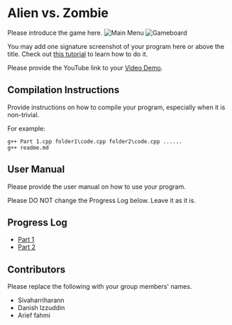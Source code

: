 # Alien vs. Zombie

Please introduce the game here.
![Main Menu](https://drive.google.com/drive/folders/1K6aQx5OLxB5_AKqZTIpSkfdxI7mwdBiM?usp=share_link "Main Menu")
![Gameboard](https://drive.google.com/drive/folders/1EhsnyzP4sLSLxXg140iCn6635cMMBJfN?usp=share_link "Gameboard")

You may add one signature screenshot of your program here or above the title. Check out [this tutorial](https://www.digitalocean.com/community/tutorials/markdown-markdown-images) to learn how to do it.

Please provide the YouTube link to your [Video Demo](https://youtu.be/va8H4eQCfhY).

## Compilation Instructions

Provide instructions on how to compile your program, especially when it is non-trivial.

For example:

```
g++ Part 1.cpp folder1\code.cpp folder2\code.cpp ......
g++ readme.md
```

## User Manual

Please provide the user manual on how to use your program.

Please DO NOT change the Progress Log below. Leave it as it is.

## Progress Log

- [Part 1](PART1.md)
- [Part 2](PART2.md)

## Contributors

Please replace the following with your group members' names. 

- Sivaharriharann
- Danish Izzuddin
- Arief fahmi


